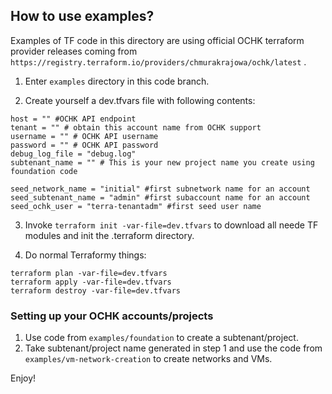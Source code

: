 ## How to use examples? ##

Examples of TF code in this directory are using official OCHK terraform provider releases coming from ```https://registry.terraform.io/providers/chmurakrajowa/ochk/latest``` .

1. Enter ```examples``` directory in this code branch.

2. Create yourself a dev.tfvars file with following contents:

```
host = "" #OCHK API endpoint
tenant = "" # obtain this account name from OCHK support
username = "" # OCHK API username
password = "" # OCHK API password
debug_log_file = "debug.log"
subtenant_name = "" # This is your new project name you create using foundation code

seed_network_name = "initial" #first subnetwork name for an account
seed_subtenant_name = "admin" #first subaccount name for an account
seed_ochk_user = "terra-tenantadm" #first seed user name

```

3. Invoke ```terraform init -var-file=dev.tfvars``` to download all neede TF modules and init the .terraform directory.

4. Do normal Terraformy things:

```
terraform plan -var-file=dev.tfvars
terraform apply -var-file=dev.tfvars
terraform destroy -var-file=dev.tfvars
```

### Setting up your OCHK accounts/projects

1. Use code from ```examples/foundation``` to create a subtenant/project.
2. Take subtenant/project name generated in step 1 and use the code from ```examples/vm-network-creation``` to create networks and VMs. 

Enjoy!
